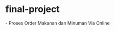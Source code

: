 # final-project



<Zahrah Shabrina Aderi> - <BE5701062>
Proses Order Makanan dan Minuman Via Online
